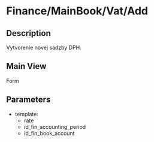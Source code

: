 # Finance/MainBook/Vat/Add

## Description

Vytvorenie novej sadzby DPH.

## Main View

Form

## Parameters

* template:
  * rate
  * id_fin_accounting_period
  * id_fin_book_account
